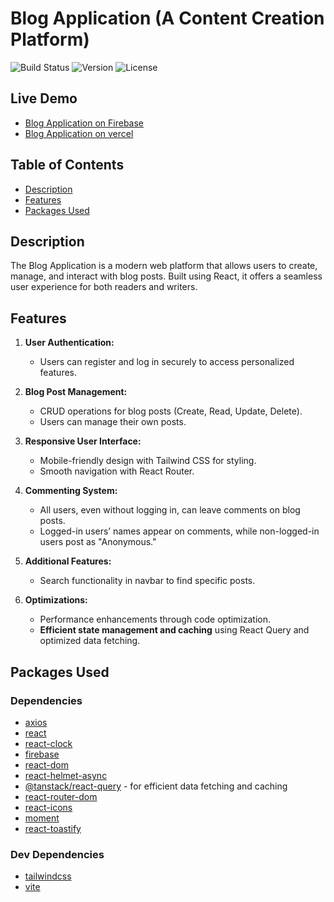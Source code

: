 # Blog Application (A Content Creation Platform)

![Build Status](https://img.shields.io/badge/build-passing-brightgreen)
![Version](https://img.shields.io/badge/version-1.0.0-blue)
![License](https://img.shields.io/badge/license-MIT-green)

## Live Demo

- [Blog Application on Firebase](https://blogapp-eaa3d.web.app)
- [Blog Application on vercel](https://blog-appweb.vercel.app)

## Table of Contents

- [Description](#description)
- [Features](#features)
- [Packages Used](#packages-used)

## Description

The Blog Application is a modern web platform that allows users to create, manage, and interact with blog posts. Built using React, it offers a seamless user experience for both readers and writers.

## Features

1. **User Authentication:**

   - Users can register and log in securely to access personalized features.

2. **Blog Post Management:**

   - CRUD operations for blog posts (Create, Read, Update, Delete).
   - Users can manage their own posts.

3. **Responsive User Interface:**

   - Mobile-friendly design with Tailwind CSS for styling.
   - Smooth navigation with React Router.

4. **Commenting System:**

   - All users, even without logging in, can leave comments on blog posts.
   - Logged-in users’ names appear on comments, while non-logged-in users post as "Anonymous."

5. **Additional Features:**

   - Search functionality in navbar to find specific posts.

6. **Optimizations:**
   - Performance enhancements through code optimization.
   - **Efficient state management and caching** using React Query and optimized data fetching.

## Packages Used

### Dependencies

- [axios](https://www.npmjs.com/package/axios)
- [react](https://www.npmjs.com/package/react)
- [react-clock](https://www.npmjs.com/package/react-clock)
- [firebase](https://www.npmjs.com/package/firebase)
- [react-dom](https://www.npmjs.com/package/react-dom)
- [react-helmet-async](https://www.npmjs.com/package/react-helmet-async)
- [@tanstack/react-query](https://www.npmjs.com/package/@tanstack/react-query) - for efficient data fetching and caching
- [react-router-dom](https://www.npmjs.com/package/react-router-dom)
- [react-icons](https://www.npmjs.com/package/react-icons)
- [moment](https://www.npmjs.com/package/moment)
- [react-toastify](https://www.npmjs.com/package/react-toastify)

### Dev Dependencies

- [tailwindcss](https://tailwindcss.com/docs/guides/vite)
- [vite](https://www.npmjs.com/package/vite)
